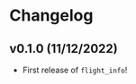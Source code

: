 # Changelog

<!--next-version-placeholder-->

## v0.1.0 (11/12/2022)

- First release of `flight_info`!